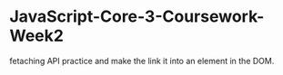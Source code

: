 # JavaScript-Core-3-Coursework-Week2
fetaching API practice and make the link it into an element in the DOM.
